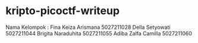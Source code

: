 # kripto-picoctf-writeup

Nama Kelompok : 
Fina Keiza Arismana   5027211028
Della Setyowati       5027211044
Brigita Naraduhita    5027211055
Adiba Zalfa Camilla   5027211060
